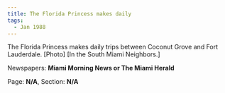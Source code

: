 ```yaml
---  
title: The Florida Princess makes daily  
tags:  
  - Jan 1988  
---  
```

  
The Florida Princess makes daily trips between Coconut Grove and Fort Lauderdale. [Photo] [In the South Miami Neighbors.]  
  
Newspapers: **Miami Morning News or The Miami Herald**  
  
Page: **N/A**, Section: **N/A** 
